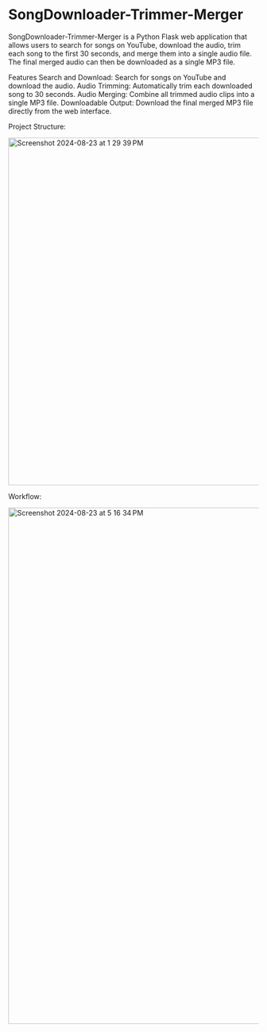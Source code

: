 # SongDownloader-Trimmer-Merger

SongDownloader-Trimmer-Merger is a Python Flask web application that allows users to search for songs on YouTube, download the audio, trim each song to the first 30 seconds, and merge them into a single audio file. The final merged audio can then be downloaded as a single MP3 file.

Features
Search and Download: Search for songs on YouTube and download the audio.
Audio Trimming: Automatically trim each downloaded song to 30 seconds.
Audio Merging: Combine all trimmed audio clips into a single MP3 file.
Downloadable Output: Download the final merged MP3 file directly from the web interface.


Project Structure:

<img width="700" alt="Screenshot 2024-08-23 at 1 29 39 PM" src="https://github.com/user-attachments/assets/70ca1ade-6649-4efd-839e-32c43aee2511">

Workflow:

<img width="1040" alt="Screenshot 2024-08-23 at 5 16 34 PM" src="https://github.com/user-attachments/assets/ff1d410a-4327-4f91-af79-c2e320e97c7f">



